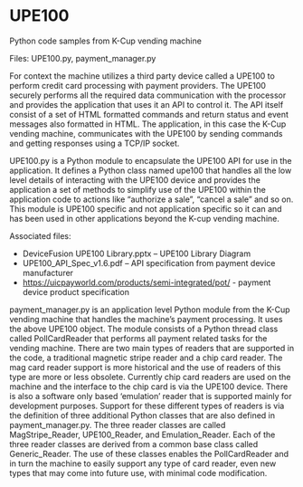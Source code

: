 # UPE100

Python code samples from K-Cup vending machine


Files: UPE100.py, payment_manager.py

For context the machine utilizes a third party device called a UPE100 to perform credit card processing with payment providers. The UPE100 securely performs all the required data communication with the processor and provides the application that uses it an API to control it. The API itself consist of a set of HTML formatted commands and return status and event messages also formatted in HTML.  The application, in this case the K-Cup vending machine, communicates with the UPE100 by sending commands and getting responses using a TCP/IP socket. 
 
UPE100.py is a Python module to encapsulate the UPE100 API for use in the application. It defines a Python class named upe100 that handles all the low level details of interacting with the UPE100 device and provides the application a set of methods to simplify use of the UPE100 within the application code to actions like  “authorize a sale”, “cancel a sale” and so on. This module is UPE100 specific and not application specific so it can and has been used in other applications beyond the K-cup vending machine. 

Associated files:

-	DeviceFusion UPE100 Library.pptx – UPE100 Library Diagram
-	UPE100_API_Spec_v1.6.pdf – API specification from payment device manufacturer 
-	https://uicpayworld.com/products/semi-integrated/pot/ - payment device product specification
 
payment_manager.py  is an application level Python module from the K-Cup vending machine that handles the machine’s payment processing. It uses the above UPE100 object. The module consists of a Python thread class called PollCardReader that performs all payment related tasks for the vending machine. There are two main types of readers that are supported in the code, a traditional magnetic stripe reader and a chip card reader. The mag card reader support is more historical and the use of readers of this type are more or less obsolete. Currently chip card readers are used on the machine and the interface to the chip card is via the UPE100 device. There is also a software only based ‘emulation’ reader that is supported mainly for development purposes. Support for these different types of readers is via the definition of three additional Python classes that are also defined in payment_manager.py. The three reader classes are called MagStripe_Reader, UPE100_Reader, and Emulation_Reader. Each of the three reader classes are derived from a common base class called Generic_Reader. The use of these classes enables the PollCardReader and in turn the machine to easily support any type of card reader, even new types that may come into future use, with minimal code modification. 
